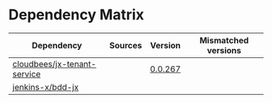 # Dependency Matrix

Dependency | Sources | Version | Mismatched versions
---------- | ------- | ------- | -------------------
[cloudbees/jx-tenant-service](https://github.com/cloudbees/jx-tenant-service) |  | [0.0.267](https://github.com/cloudbees/jx-tenant-service/releases/tag/v0.0.267) | 
[jenkins-x/bdd-jx](https://github.com/jenkins-x/bdd-jx.git) |  | []() | 
